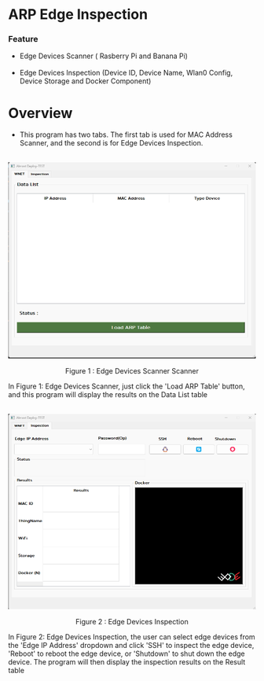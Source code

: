 <H1> ARP Edge Inspection </H1>

<H3> Feature </H3>

- Edge Devices Scanner ( Rasberry Pi and Banana Pi) <br></br>
- Edge Devices Inspection (Device ID, Device Name, Wlan0 Config, Device Storage and Docker Component)

<H1> Overview </H1>

- This program has two tabs. The first tab is used for MAC Address Scanner, and the second is for Edge Devices Inspection. <br> </br>
<p align="center">

![Alt text](img/ARP_F1.png)
<p align="center"> Figure 1 : Edge Devices Scanner Scanner </p> 
In Figure 1: Edge Devices Scanner, just click the 'Load ARP Table' button, and this program will display the results on the Data List table <br></br>

![!\[Alt text\](image.png)](img/ARP_F2.png)
<p align="center"> Figure 2 : Edge Devices Inspection </p>  
In Figure 2: Edge Devices Inspection, the user can select edge devices from the 'Edge IP Address' dropdown and click 'SSH' to inspect the edge device, 'Reboot' to reboot the edge device, or 'Shutdown' to shut down the edge device. The program will then display the inspection results on the Result table

</p>
